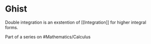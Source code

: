 # Ghist
Double integration is an exstention of [[Integration]] for higher integral forms.

Part of a series on #Mathematics/Calculus 
